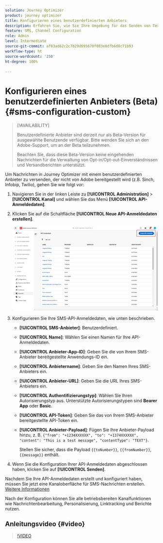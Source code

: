 ```yaml
---
solution: Journey Optimizer
product: journey optimizer
title: Konfigurieren eines benutzerdefinierten Anbieters
description: Erfahren Sie, wie Sie Ihre Umgebung für das Senden von Textnachrichten mit Journey Optimizer mit einem benutzerdefinierten Anbieter konfigurieren
feature: SMS, Channel Configuration
role: Admin
level: Intermediate
source-git-commit: af03ad62c2c7b29d695670f083e0dfb6d0c71b93
workflow-type: ht
source-wordcount: '250'
ht-degree: 100%

---
```


# Konfigurieren eines benutzerdefinierten Anbieters (Beta) {#sms-configuration-custom}

>[!AVAILABILITY]
>
>Benutzerdefinierte Anbieter sind derzeit nur als Beta-Version für ausgewählte Benutzende verfügbar. Bitte wenden Sie sich an den Adobe-Support, um an der Beta teilzunehmen.
>
>Beachten Sie, dass diese Beta-Version keine eingehenden Nachrichten für die Verwaltung von Opt-in/Opt-out-Einverständnissen und Versandberichten unterstützt.

Um Nachrichten in Journey Optimizer mit einem benutzerdefinierten Anbieter zu versenden, der nicht von Adobe bereitgestellt wird (z.B. Sinch, Infobip, Twilio), gehen Sie wie folgt vor:

1. Navigieren Sie in der linken Leiste zu **[!UICONTROL Administration]** > **[!UICONTROL Kanal]** und wählen Sie das Menü **[!UICONTROL API-Anmeldedaten]**.

1. Klicken Sie auf die Schaltfläche **[!UICONTROL Neue API-Anmeldedaten erstellen]**.

   ![](assets/sms_byo_1.png)

1. Konfigurieren Sie Ihre SMS-API-Anmeldedaten, wie unten beschrieben.

   * **[!UICONTROL SMS-Anbieter]**: Benutzerdefiniert.

   * **[!UICONTROL Name]**: Wählen Sie einen Namen für Ihre API-Anmeldedaten.

   * **[!UICONTROL Anbieter-App-ID]**: Geben Sie die von Ihrem SMS-Anbieter bereitgestellte Anwendungs-ID ein.

   * **[!UICONTROL Anbietername]**: Geben Sie den Namen Ihres SMS-Anbieters ein.

   * **[!UICONTROL Anbieter-URL]**: Geben Sie die URL Ihres SMS-Anbieters ein.

   * **[!UICONTROL Authentifizierungstyp]**: Wählen Sie Ihren Autorisierungstyp aus. Unterstützte Autorisierungstypen sind **Bearer App** oder **Basic**.

   * **[!UICONTROL API-Token]**: Geben Sie das von Ihrem SMS-Anbieter bereitgestellte API-Token ein.

   * **[!UICONTROL Anbieter-Payload]**: Fügen Sie Ihre Anbieter-Payload hinzu, z. B. `{"from": "+1234XXXXXX", "to": "+1374XXXXXX", "content": "This is a test message", "contentType": "TEXT"}`.

     Stellen Sie sicher, dass die Payload `{{toNumber}}`, `{{fromNumber}}`, `{{message}}` enthält.

1. Wenn Sie die Konfiguration Ihrer API-Anmeldedaten abgeschlossen haben, klicken Sie auf **[!UICONTROL Senden]**.

Nachdem Sie Ihre API-Anmeldedaten erstellt und konfiguriert haben, müssen Sie jetzt eine Kanaloberfläche für SMS-Nachrichten erstellen.  [Weitere Informationen](sms-configuration-surface.md)

Nach der Konfiguration können Sie alle betriebsbereiten Kanalfunktionen wie Nachrichtenbearbeitung, Personalisierung, Linktracking und Berichte nutzen.

## Anleitungsvideo {#video}

>[!VIDEO](https://video.tv.adobe.com/v/3431625)
